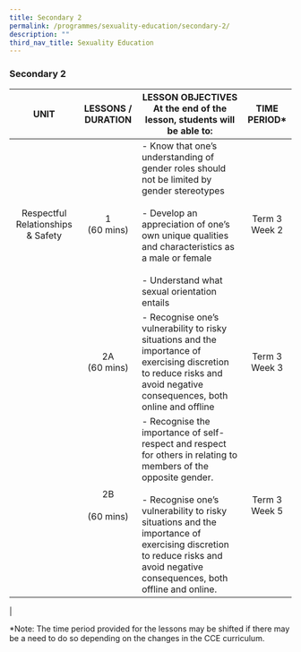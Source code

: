 ```yaml
---
title: Secondary 2
permalink: /programmes/sexuality-education/secondary-2/
description: ""
third_nav_title: Sexuality Education
---
```

### **Secondary 2**

| UNIT | LESSONS / DURATION | LESSON OBJECTIVES<br>At the end of the lesson, students will be able to: | TIME PERIOD* |
|:---:|:---:|---|:---:|
| Respectful Relationships &amp; Safety | 1<br>(60 mins) | - Know that one’s understanding of gender roles should not be limited by gender stereotypes<br><br>- Develop an appreciation of one’s own unique qualities and characteristics as a male or female<br><br>- Understand what sexual orientation entails | Term 3 Week 2 |
|  | 2A<br>(60 mins) | - Recognise one’s vulnerability to risky situations and the importance of exercising discretion to reduce risks and avoid negative consequences, both online and offline | Term 3 Week 3 |
|  | 2B<br><br>(60 mins) | - Recognise the importance of self-respect and respect for others in relating to members of the opposite gender. <br><br>- Recognise one’s vulnerability to risky situations and the importance of exercising discretion to reduce risks and avoid negative consequences, both offline and online. | Term 3 Week 5 |
| 

\*Note: The time period provided for the lessons may be shifted if there may be a need to do so depending on the changes in the CCE curriculum.